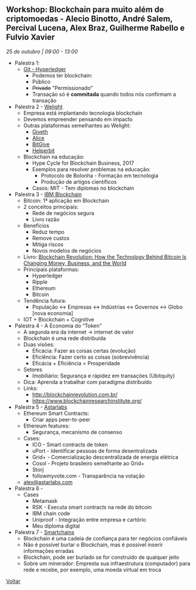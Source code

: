 ## Workshop: Blockchain para muito além de criptomoedas - Alecio Binotto, André Salem, Percival Lucena, Alex Braz, Guilherme Rabello e Fulvio Xavier
_25 de outubro | 09:00 - 13:00_

* Palestra 1:
    * [Git - Hyperledger](https://github.com/hyperledger)
        * Podemos ter blockchain:
        * Público
        * ~~Privado~~ "Permissionado"
        * Transação só é __commitada__ quando todos nós confirmam a transação 
* Palestra 2 - [Welight](https://welight.co)  
    * Empresa está implantando tecnologia blockchain
    * Devemos empreender pensando em impacto
    * Outras plataformas semelhantes ao Welight:
        * [Giveth](https://giveth.io/)
        * [Alice](http://alice.si/)
        * [BitGive](https://www.bitgivefoundation.org/)
        * [Helperbit](https://www.helperbit.com/)
    * Blockchain na educação:
        * Hype Cycle for Blockchain Business, 2017
        * Exemplos para resolver problemas na educação:
            * Protocolo de Bolonha - Formação em tecnologia
            * Produção de artigos científicos 
        * Casos:
            MIT - Tem diplomas no blockchain
*  Palestra 3 - [IBM Blockchain](https://www.ibm.com/blockchain/)
    * Bitcoin: 1ª aplicação em Blockchain
    * 2 conceitos principais:
        * Rede de negócios segura
        * Livro razão
    * Benefícios
        * Reduz tempo
        * Remove custos
        * Mitiga riscos
        * Novos modelos de negócios
    * Livro: [Blockchain Revolution: How the Technology Behind Bitcoin Is Changing Money, Business, and the World](https://www.amazon.com.br/Blockchain-Revolution-Technology-Changing-Business/dp/1101980133?tag=goog0ef-20&smid=A1ZZFT5FULY4LN&ascsubtag=fd278558-142b-44e2-a36e-bb0a2eeacef9)
    * Principais plataformas:
        * Hyperledger
        * Ripple
        * Ethereum
        * Bitcoin
    * Tendência futura:
        * População <-> Empresas <-> Indústrias <-> Governos <-> Globo [nova economia]
    * IOT + Blockchain + Cognitive
* Palestra 4 - A Economia do “Token”
    * A segunda era da internet -> internet de valor
    * Blockchain é uma rede distribuída
    * Duas visões:
        * Eficácia: Fazer as coisas certas (evolução)
        * Eficiência: Fazer certo as coisas (sobrevivência)
        * Eficácia + Eficiência = Prosperidade
    * Setores
        * Imobiliário: Segurança e rápidez em transações (Ubitquity)
    * Dica: Aprenda a trabalhar com paradigma distribuído
    * Links: 
        * http://blockchainrevolution.com.br/
        * https://www.blockchainresearchinstitute.org/
* Palestra 5 - [Astarlabs](www.astarlabs.com)
    * Ethereum Smart Contracts:
        * Criar apps peer-to-peer
    * Ethereum features: 
        * Segurança, mecanismo de consenso
    * Cases:
        * ICO - Smart contracts de token
        * uPort - Identificar pessoas de forma desentralizada
        * Grid+ - Comercialização descentralizada de energia elétrica
        * Cosol - Projeto brasileiro semelhante ao Grid+
        * Storj
        * followmyvote.com - Transparência na votação
    * alex@astarlabs.com
* Palestra 6 - 
    * Cases 
        * Metamask
        * RSK - Executa smart contracts na rede do bitcoin
        * IBM chain code
        * Uniproof - Integração entre empresa e cartório
        * Meu diploma digital
* Palestra 7 - [Smartchains](https://www.smartchains.com.br/)
    * Blockchain é uma cadeia de confiança para ter negócios confiáveis
    * Não é possível burlar o Blockchain, mas é possível inserir informações erradas
    * Blockchain, pode ser burlado se for construído de qualquer jeito
    * Sobre um minerador: Empresta sua infraestrutura (computador) para rede e recebe, por exemplo, uma moeda virtual em troca

[Voltar](/webbr2017)
